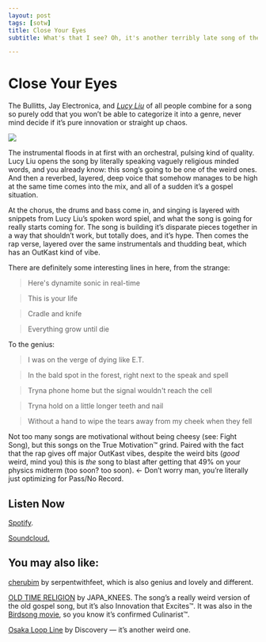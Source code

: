 ```yaml
---
layout: post
tags: [sotw]
title: Close Your Eyes
subtitle: What's that I see? Oh, it's another terribly late song of the week!

---
```


# Close Your Eyes
The Bullitts, Jay Electronica, and [*Lucy Liu*](https://www.google.com/search?q=lucy+liu&rlz=1C5CHFA_enUS816US816&oq=Lucy+Liu&aqs=chrome.0.0l6.354j0j0&sourceid=chrome&ie=UTF-8) of all people combine for a song so purely odd that you won’t be able to categorize it into a genre, never mind decide if it’s pure innovation or straight up chaos. 

![](https://paper-attachments.dropbox.com/s_D28F1653541A95281558959FF37FF64234995FFF59E7A14E584084C4F6D47A0A_1569799778511_image.png)


The instrumental floods in at first with an orchestral, pulsing kind of quality. Lucy Liu opens the song by literally speaking vaguely religious minded words, and you already know: this song’s going to be one of the weird ones. And then a reverbed, layered, deep voice that somehow manages to be high at the same time comes into the mix, and all of a sudden it’s a gospel situation. 


At the chorus, the drums and bass come in, and singing is layered with snippets from Lucy Liu’s spoken word spiel, and what the song is going for really starts coming for. The song is building it’s disparate pieces together in a way that shouldn’t work, but totally does, and it’s hype. 
Then comes the rap verse, layered over the same instrumentals and thudding beat, which has an OutKast kind of vibe.  

There are definitely some interesting lines in here, from the strange:

> Here's dynamite sonic in real-time

> This is your life

> Cradle and knife

> Everything grow until die 

To the genius:

> I was on the verge of dying like E.T.

> In the bald spot in the forest, right next to the speak and spell

> Tryna phone home but the signal wouldn't reach the cell

> Tryna hold on a little longer teeth and nail

> Without a hand to wipe the tears away from my cheek when they fell

Not too many songs are motivational without being cheesy (see: Fight Song), but this songs on the True Motivation™ grind. Paired with the fact that the rap gives off major OutKast vibes, despite the weird bits (*good* weird, mind you) this is *the* song to blast after getting that 49% on your physics midterm (too soon? too soon). ← Don’t worry man, you’re literally just optimizing for Pass/No Record.


## Listen Now

[Spotify](https://open.spotify.com/track/2pqZZ0HQqh30Uqt2JZJJfB?si=ZW1Pt61hTdOVGaL5PZv3XA).

[Soundcloud.](https://soundcloud.com/thebullitts/close-your-eyes-ft-jay)

## You may also like:

[cherubim](https://open.spotify.com/track/33WWpKWXxiDTNtc8Y3LHWV?si=Lr0_oCgzSEixfsv4fMtQJQ) by serpentwithfeet, which is also genius and lovely and different. 

[OLD TIME RELIGION](https://soundcloud.com/japa_knees/old-time-religion) by JAPA_KNEES. The song’s a really weird version of the old gospel song, but it’s also Innovation that Excites™. It was also in the [Birdsong movie](https://www.youtube.com/watch?v=4URMxcg7yQE), so you know it’s confirmed Culinarist™. 

[Osaka Loop Line](https://open.spotify.com/track/4H9FGIjS07wouhMIHNNjEb?si=bxBWXbT-QtWbMlJLB0aNIQ) by Discovery — it’s another weird one.



